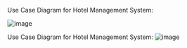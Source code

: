 Use Case Diagram for Hotel Management System:

![image](https://user-images.githubusercontent.com/94346768/142736777-a29466de-7d6f-4b45-a3dd-a645c0beb3bf.png)


Use Case Diagram for Hotel Management System:
![image](https://user-images.githubusercontent.com/94346768/142749140-0c5a288b-5124-4754-b468-5a576887190d.png)




                            

